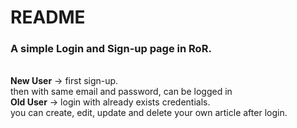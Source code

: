 # README

<h3>A simple Login and Sign-up page in RoR.</h3>
  <br> <b>New User</b> -> first sign-up.
   <br> then with same email and password, can be logged in
 <br> <b>Old User</b> -> login with already exists credentials.
<br>
you can create, edit, update and delete your own article after login.
